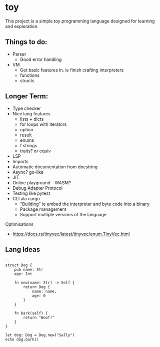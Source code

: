 # toy

This project is a simple toy programming language designed for learning and exploration.

## Things to do:

 * Parser
    * Good error handling
 * VM
    * Get basic features in. ie finish crafting interpreters
    * functions
    * structs

## Longer Term:

 * Type checker
 * Nice lang features
    * lists + dicts 
    * for loops with iterators
    * option
    * result
    * enums
    * f strings
    * traits? or equiv
 * LSP
 * Imports
 * Automatic documentation from docstring
 * Async? go-like
 * JIT
 * Online playground - WASM?
 * Debug Adapter Protocol
 * Testing like pytest
 * CLI ala cargo
    * "Building" ie embed the interpreter and byte code into a binary
    * Package management
    * Support multiple versions of the language

Optimisations
* https://docs.rs/tinyvec/latest/tinyvec/enum.TinyVec.html

## Lang Ideas

```
-- 
struct Dog {
    pub name: Str
    age: Int

    fn new(name: Str) -> Self {
        return Dog {
            name: name,
            age: 0
        }
    }

    fn bark(self) {
        return "Woof!"
    }
}

let dog: Dog = Dog.new("Sally")
echo dog.bark()

```